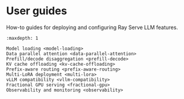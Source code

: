 # User guides

How-to guides for deploying and configuring Ray Serve LLM features.

```{toctree}
:maxdepth: 1

Model loading <model-loading>
Data parallel attention <data-parallel-attention>
Prefill/decode disaggregation <prefill-decode>
KV cache offloading <kv-cache-offloading>
Prefix-aware routing <prefix-aware-routing>
Multi-LoRA deployment <multi-lora>
vLLM compatibility <vllm-compatibility>
Fractional GPU serving <fractional-gpu>
Observability and monitoring <observability>
```

